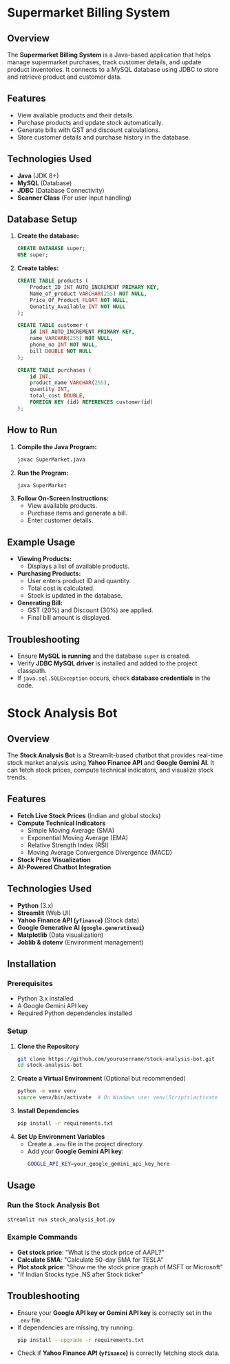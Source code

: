 # Supermarket Billing System

## Overview
The **Supermarket Billing System** is a Java-based application that helps manage supermarket purchases, track customer details, and update product inventories. It connects to a MySQL database using JDBC to store and retrieve product and customer data.

## Features
- View available products and their details.
- Purchase products and update stock automatically.
- Generate bills with GST and discount calculations.
- Store customer details and purchase history in the database.

## Technologies Used
- **Java** (JDK 8+)
- **MySQL** (Database)
- **JDBC** (Database Connectivity)
- **Scanner Class** (For user input handling)

## Database Setup
1. **Create the database:**
   ```sql
   CREATE DATABASE super;
   USE super;
   ```
2. **Create tables:**
   ```sql
   CREATE TABLE products (
       Product_ID INT AUTO_INCREMENT PRIMARY KEY,
       Name_of_product VARCHAR(255) NOT NULL,
       Price_Of_Product FLOAT NOT NULL,
       Qunatity_Available INT NOT NULL
   );

   CREATE TABLE customer (
       id INT AUTO_INCREMENT PRIMARY KEY,
       name VARCHAR(255) NOT NULL,
       phone_no INT NOT NULL,
       bill DOUBLE NOT NULL
   );

   CREATE TABLE purchases (
       id INT,
       product_name VARCHAR(255),
       quantity INT,
       total_cost DOUBLE,
       FOREIGN KEY (id) REFERENCES customer(id)
   );
   ```

## How to Run
1. **Compile the Java Program:**
   ```sh
   javac SuperMarket.java
   ```
2. **Run the Program:**
   ```sh
   java SuperMarket
   ```
3. **Follow On-Screen Instructions:**
   - View available products.
   - Purchase items and generate a bill.
   - Enter customer details.

## Example Usage
- **Viewing Products:**
  - Displays a list of available products.
- **Purchasing Products:**
  - User enters product ID and quantity.
  - Total cost is calculated.
  - Stock is updated in the database.
- **Generating Bill:**
  - GST (20%) and Discount (30%) are applied.
  - Final bill amount is displayed.

## Troubleshooting
- Ensure **MySQL is running** and the database `super` is created.
- Verify **JDBC MySQL driver** is installed and added to the project classpath.
- If `java.sql.SQLException` occurs, check **database credentials** in the code.

# Stock Analysis Bot

## Overview
The **Stock Analysis Bot** is a Streamlit-based chatbot that provides real-time stock market analysis using **Yahoo Finance API** and **Google Gemini AI**. It can fetch stock prices, compute technical indicators, and visualize stock trends.

## Features
- **Fetch Live Stock Prices** (Indian and global stocks)
- **Compute Technical Indicators**
  - Simple Moving Average (SMA)
  - Exponential Moving Average (EMA)
  - Relative Strength Index (RSI)
  - Moving Average Convergence Divergence (MACD)
- **Stock Price Visualization**
- **AI-Powered Chatbot Integration**

## Technologies Used
- **Python** (3.x)
- **Streamlit** (Web UI)
- **Yahoo Finance API (`yfinance`)** (Stock data)
- **Google Generative AI (`google.generativeai`)**
- **Matplotlib** (Data visualization)
- **Joblib & dotenv** (Environment management)

## Installation
### Prerequisites
- Python 3.x installed
- A Google Gemini API key
- Required Python dependencies installed

### Setup
1. **Clone the Repository**
   ```sh
   git clone https://github.com/yourusername/stock-analysis-bot.git
   cd stock-analysis-bot
   ```
2. **Create a Virtual Environment** (Optional but recommended)
   ```sh
   python -m venv venv
   source venv/bin/activate  # On Windows use: venv\Scripts\activate
   ```
3. **Install Dependencies**
   ```sh
   pip install -r requirements.txt
   ```
4. **Set Up Environment Variables**
   - Create a `.env` file in the project directory.
   - Add your **Google Gemini API key**:
     ```sh
     GOOGLE_API_KEY=your_google_gemini_api_key_here
     ```

## Usage
### Run the Stock Analysis Bot
```sh
streamlit run stock_analysis_bot.py
```

### Example Commands
- **Get stock price**: "What is the stock price of AAPL?"
- **Calculate SMA**: "Calculate 50-day SMA for TESLA"
- **Plot stock price**: "Show me the stock price graph of MSFT or Microsoft"
- "If Indian Stocks type .NS after Stock ticker"

## Troubleshooting
- Ensure your **Google API key or Gemini API key** is correctly set in the `.env` file.
- If dependencies are missing, try running:
  ```sh
  pip install --upgrade -r requirements.txt
  ```
- Check if **Yahoo Finance API (`yfinance`)** is correctly fetching stock data.

